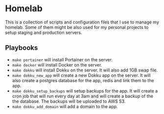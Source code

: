 # Homelab

This is a collection of scripts and configuration files that I use to manage my homelab. Some of them might be also used for my personal projects to setup staging and production servers.


## Playbooks

- `make portainer` will install Portainer on the server.
- `make docker` will install Docker on the server.
- `make dokku` will install Dokku on the server. It will also add 1GB swap file.
- `make dokku_new_app` will create a new Dokku app on the server. It will also create a postgres database for the app, redis and link them to the app.
- `make dokku_setup_backups` will setup backups for the app. It will create a cron job that will run every day at 3am and will create a backup of the the database. The backups will be uploaded to AWS S3.
- `make dokku_add_domain` will add a domain to the app.
